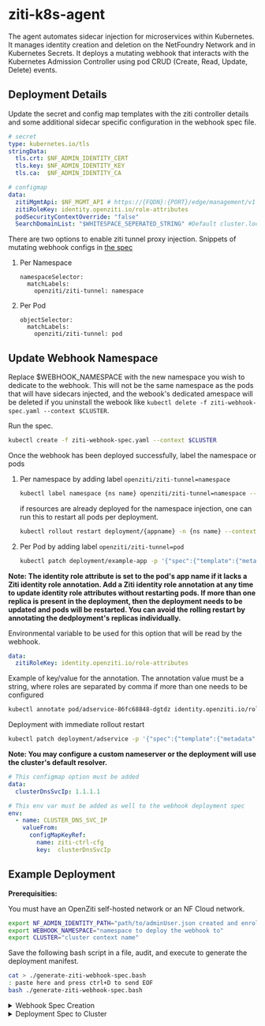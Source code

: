 # ziti-k8s-agent

The agent automates sidecar injection for microservices within Kubernetes. It manages identity creation and deletion on the NetFoundry Network and in Kubernetes Secrets. It deploys a mutating webhook that interacts with the Kubernetes Admission Controller using pod CRUD (Create, Read, Update, Delete) events. 

## Deployment Details

Update the secret and config map templates with the ziti controller details and some additional sidecar specific configuration in the webhook spec file.

```yaml
# secret
type: kubernetes.io/tls
stringData:
  tls.crt: $NF_ADMIN_IDENTITY_CERT
  tls.key: $NF_ADMIN_IDENTITY_KEY
  tls.ca:  $NF_ADMIN_IDENTITY_CA

# configmap
data:
  zitiMgmtApi: $NF_MGMT_API # https://{FQDN}:{PORT}/edge/management/v1                
  zitiRoleKey: identity.openziti.io/role-attributes
  podSecurityContextOverride: "false"
  SearchDomainList: "$WHITESPACE_SEPERATED_STRING" #Default cluster.local $POD_NAMESPACE.svc
```
There are two options to enable ziti tunnel proxy injection. Snippets of mutating webhook configs in [the spec](./deployment/ziti-webhook-spec.yaml) 

  1. Per Namespace

      ```shell
      namespaceSelector:
        matchLabels:
          openziti/ziti-tunnel: namespace
      ```

  1. Per Pod

      ```shell
      objectSelector:
        matchLabels:
          openziti/ziti-tunnel: pod
      ```

## Update Webhook Namespace

Replace $WEBHOOK_NAMESPACE with the new namespace you wish to dedicate to the webhook. This will not be the same namespace as the pods that will have sidecars injected, and the webook's dedicated amespace will be deleted if you uninstall the webook like `kubectl delete -f ziti-webhook-spec.yaml --context $CLUSTER`.

Run the spec.  

```bash
kubectl create -f ziti-webhook-spec.yaml --context $CLUSTER
```

Once the webhook has been deployed successfully, label the namespace or pods

1. Per namespace by adding label `openziti/ziti-tunnel=namespace`

    ```bash
    kubectl label namespace {ns name} openziti/ziti-tunnel=namespace --context $CLUSTER
    ```
    if resources are already deployed for the namespace injection, one can run this to restart all pods per deployment.

    ```bash
    kubectl rollout restart deployment/{appname} -n {ns name} --context $CLUSTER 
    ```

1. Per Pod by adding label `openziti/ziti-tunnel=pod`

    ```bash
    kubectl patch deployment/example-app -p '{"spec":{"template":{"metadata":{"labels":{"openziti/ziti-tunnel":"pod"}}}}}' -n $NAMESPACE --context $AWS_CLUSTER
    ```



**Note: The identity role attribute is set to the pod's app name if it lacks a Ziti identity role annotation. Add a Ziti identity role annotation at any time to update identity role attributes without restarting pods. If more than one replica is present in the deployment, then the deployment needs to be updated and pods will be restarted. You can avoid the rolling restart by annotating the dedployment's replicas individually.**

Environmental variable to be used for this option that will be read by the webhook.

```yaml
data:
  zitiRoleKey: identity.openziti.io/role-attributes
```

Example of key/value for the annotation. The annotation value must be a string, where roles are separated by comma if more than one needs to be configured

```bash
kubectl annotate pod/adservice-86fc68848-dgtdz identity.openziti.io/role-attributes=sales,us-east --context $CLUSTER
```

Deployment with immediate rollout restart

```bash
kubectl patch deployment/adservice -p '{"spec":{"template":{"metadata":{"annotations":{"identity.openziti.io/role-attributes":"us-east"}}}}}' --context $CLUSTER
```

**Note: You may configure a custom nameserver or the deployment will use the cluster's default resolver.**

```yaml
# This configmap option must be added
data:
  clusterDnsSvcIp: 1.1.1.1

# This env var must be added as well to the webhook deployment spec
env:
  - name: CLUSTER_DNS_SVC_IP
    valueFrom:
      configMapKeyRef:
        name: ziti-ctrl-cfg
        key:  clusterDnsSvcIp
```

## Example Deployment

**Prerequisities:**

You must have an OpenZiti self-hosted network or an NF Cloud network.

```bash
export NF_ADMIN_IDENTITY_PATH="path/to/adminUser.json created and enrolled on NF Network"
export WEBHOOK_NAMESPACE="namespace to deploy the webhook to"
export CLUSTER="cluster context name"
```

Save the following bash script in a file, audit, and execute to generate the deployment manifest.

```bash
cat > ./generate-ziti-webhook-spec.bash
: paste here and press ctrl+D to send EOF
bash ./generate-ziti-webhook-spec.bash
```

<details><summary>Webhook Spec Creation</summary><p>

```bash
#!/usr/bin/env bash

set -o errexit
set -o pipefail
set -o nounset

export CTRL_MGMT_API=$(sed "s/client/management/" <<< `jq -r .ztAPI $NF_ADMIN_IDENTITY_PATH`)
export NF_ADMIN_IDENTITY_CERT_PATH="nf_identity_cert.pem"
export NF_ADMIN_IDENTITY_KEY_PATH="nf_identity_key.pem"
export NF_ADMIN_IDENTITY_CA_PATH="nf_identity_ca.pem"
sed "s/pem://" <<< `jq -r .id.cert $NF_ADMIN_IDENTITY_PATH` > $NF_ADMIN_IDENTITY_CERT_PATH
sed "s/pem://" <<< `jq -r .id.key $NF_ADMIN_IDENTITY_PATH` > $NF_ADMIN_IDENTITY_KEY_PATH
sed "s/pem://" <<< `jq -r .id.ca $NF_ADMIN_IDENTITY_PATH` > $NF_ADMIN_IDENTITY_CA_PATH
export NF_ADMIN_IDENTITY_CERT=$(sed "s/pem://" <<< `jq .id.cert $NF_ADMIN_IDENTITY_PATH`)
export NF_ADMIN_IDENTITY_KEY=$(sed "s/pem://" <<< `jq .id.key $NF_ADMIN_IDENTITY_PATH`)
export NF_ADMIN_IDENTITY_CA=$(sed "s/pem://" <<< `jq .id.ca $NF_ADMIN_IDENTITY_PATH`)

cat <<EOF >ziti-webhook-spec.yaml
---
apiVersion: v1
kind: Namespace
metadata:
  name: $WEBHOOK_NAMESPACE

---
apiVersion: cert-manager.io/v1
kind: Issuer
metadata:
  name: selfsigned-issuer
  namespace: $WEBHOOK_NAMESPACE
spec:
  selfSigned: {}

---
apiVersion: cert-manager.io/v1
kind: Certificate
metadata:
  name: ziti-admission-cert
  namespace: $WEBHOOK_NAMESPACE
spec:
  secretName: ziti-webhook-server-cert
  duration: 2160h # 90d
  renewBefore: 360h # 15d
  subject:
    organizations:
    - netfoundry
  commonName: ziti-admission-service.$WEBHOOK_NAMESPACE.svc
  isCA: false
  privateKey:
    algorithm: RSA
    encoding: PKCS1
    size: 2048
    rotationPolicy: Always
  usages:
    - server auth
    - client auth
  dnsNames:
  - ziti-admission-service.$WEBHOOK_NAMESPACE.svc.cluster.local
  - ziti-admission-service.$WEBHOOK_NAMESPACE.svc
  issuerRef:
    kind: Issuer
    name: selfsigned-issuer

---
apiVersion: v1
kind: Service
metadata:
  name: ziti-admission-service
  namespace: $WEBHOOK_NAMESPACE
spec:
  selector:
    app: ziti-admission-webhook
  ports:
    - name: https
      protocol: TCP
      port: 443
      targetPort: 9443
  type: ClusterIP

---
apiVersion: apps/v1
kind: Deployment
metadata:
  name: ziti-admission-wh-deployment
  namespace: $WEBHOOK_NAMESPACE
spec:
  replicas: 1
  selector:
    matchLabels:
      app: ziti-admission-webhook
  template:
    metadata:
      labels:
        app: ziti-admission-webhook
    spec:
      containers:
      - name: ziti-admission-webhook
        image: docker.io/elblag91/ziti-k8s-agent:latest
        imagePullPolicy: Always
        ports:
        - containerPort: 9443
        args:
          - webhook
        env:
          - name: TLS-CERT
            valueFrom:
              secretKeyRef:
                name: ziti-webhook-server-cert
                key: tls.crt
          - name: TLS-PRIVATE-KEY
            valueFrom:
              secretKeyRef:
                name: ziti-webhook-server-cert
                key: tls.key
          - name: ZITI_CTRL_MGMT_API
            valueFrom:
              configMapKeyRef:
                name: ziti-ctrl-cfg
                key:  zitiMgmtApi
          - name: ZITI_CTRL_ADMIN_CERT
            valueFrom:
              secretKeyRef:
                name: ziti-ctrl-tls
                key:  tls.crt
          - name: ZITI_CTRL_ADMIN_KEY
            valueFrom:
              secretKeyRef:
                name: ziti-ctrl-tls
                key:  tls.key
          - name: ZITI_ROLE_KEY
            valueFrom:
              configMapKeyRef:
                name: ziti-ctrl-cfg
                key:  zitiRoleKey
          - name: POD_SECURITY_CONTEXT_OVERRIDE
            valueFrom:
              configMapKeyRef:
                name: ziti-ctrl-cfg
                key:  podSecurityContextOverride
          - name: SEARCH_DOMAIN_LIST
            valueFrom:
              configMapKeyRef:
                name: ziti-ctrl-cfg
                key:  SearchDomainList

---
apiVersion: admissionregistration.k8s.io/v1
kind: MutatingWebhookConfiguration
metadata:
  name: ziti-tunnel-sidecar
  annotations:
    cert-manager.io/inject-ca-from: $WEBHOOK_NAMESPACE/ziti-admission-cert
webhooks:
  - name: tunnel.ziti.webhook
    admissionReviewVersions: ["v1"]
    namespaceSelector:
      matchLabels:
        openziti/ziti-tunnel: enabled
    rules:
      - operations: ["CREATE","UPDATE","DELETE"]
        apiGroups: [""]
        apiVersions: ["v1","v1beta1"]
        resources: ["pods"]
        scope: "*"
    clientConfig:
      service:
        name: ziti-admission-service
        namespace: $WEBHOOK_NAMESPACE
        port: 443
        path: "/ziti-tunnel"
      caBundle: ""
    sideEffects: None
    timeoutSeconds: 30

---
kind: ClusterRole
apiVersion: rbac.authorization.k8s.io/v1
metadata:
  namespace: $WEBHOOK_NAMESPACE
  name: ziti-agent-wh-roles
rules:
- apiGroups: [""] # "" indicates the core API group
  resources: ["secrets"]
  verbs: ["get", "list", "create", "delete"]
- apiGroups: [""]
  resources: ["services"]
  verbs: ["get"]

---
apiVersion: rbac.authorization.k8s.io/v1
kind: ClusterRoleBinding
metadata:
  name: ziti-agent-wh
roleRef:
  apiGroup: rbac.authorization.k8s.io
  kind: ClusterRole
  name: ziti-agent-wh-roles
subjects:
- kind: ServiceAccount
  name: default
  namespace: $WEBHOOK_NAMESPACE

---
apiVersion: v1
kind: Secret
metadata:
  name: ziti-ctrl-tls
  namespace: $WEBHOOK_NAMESPACE
type: kubernetes.io/tls
stringData:
  tls.crt: $NF_ADMIN_IDENTITY_CERT
  tls.key: $NF_ADMIN_IDENTITY_KEY
  tls.ca:  $NF_ADMIN_IDENTITY_CA

---
apiVersion: v1
kind: ConfigMap
metadata:
  name: ziti-ctrl-cfg
  namespace: $WEBHOOK_NAMESPACE
data:
  zitiMgmtAPI: $CTRL_MGMT_API
  zitiRoleKey: identity.openziti.io/role-attributes
  podSecurityContextOverride: "true"
  SearchDomainList:
EOF
```

</p></details>

<details><summary>Deployment Spec to Cluster</summary><p>

```bash
kubectl create -f ziti-webhook-spec.yaml --context $CLUSTER
```

</p></details>
